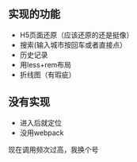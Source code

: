 ## 实现的功能
- H5页面还原（应该还原的还是挺像）
- 搜索(输入城市按回车或者直接点）
- 历史记录
- 用less+rem布局
- 折线图（有瑕疵）

## 没有实现
- 进入后就定位
- 没用webpack

现在调用频次过高，我换个号
